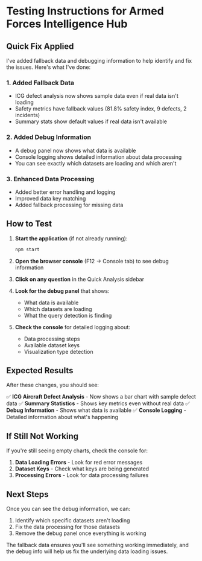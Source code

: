 # Testing Instructions for Armed Forces Intelligence Hub

## Quick Fix Applied

I've added fallback data and debugging information to help identify and fix the issues. Here's what I've done:

### 1. **Added Fallback Data**
- ICG defect analysis now shows sample data even if real data isn't loading
- Safety metrics have fallback values (81.8% safety index, 9 defects, 2 incidents)
- Summary stats show default values if real data isn't available

### 2. **Added Debug Information**
- A debug panel now shows what data is available
- Console logging shows detailed information about data processing
- You can see exactly which datasets are loading and which aren't

### 3. **Enhanced Data Processing**
- Added better error handling and logging
- Improved data key matching
- Added fallback processing for missing data

## How to Test

1. **Start the application** (if not already running):
   ```bash
   npm start
   ```

2. **Open the browser console** (F12 → Console tab) to see debug information

3. **Click on any question** in the Quick Analysis sidebar

4. **Look for the debug panel** that shows:
   - What data is available
   - Which datasets are loading
   - What the query detection is finding

5. **Check the console** for detailed logging about:
   - Data processing steps
   - Available dataset keys
   - Visualization type detection

## Expected Results

After these changes, you should see:

✅ **ICG Aircraft Defect Analysis** - Now shows a bar chart with sample defect data
✅ **Summary Statistics** - Shows key metrics even without real data
✅ **Debug Information** - Shows what data is available
✅ **Console Logging** - Detailed information about what's happening

## If Still Not Working

If you're still seeing empty charts, check the console for:

1. **Data Loading Errors** - Look for red error messages
2. **Dataset Keys** - Check what keys are being generated
3. **Processing Errors** - Look for data processing failures

## Next Steps

Once you can see the debug information, we can:
1. Identify which specific datasets aren't loading
2. Fix the data processing for those datasets
3. Remove the debug panel once everything is working

The fallback data ensures you'll see something working immediately, and the debug info will help us fix the underlying data loading issues.
